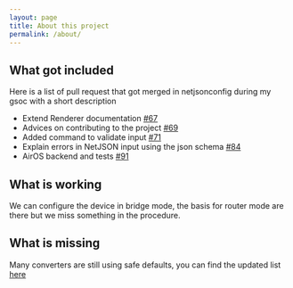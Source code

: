 ```yaml
---
layout: page
title: About this project
permalink: /about/
---
```


What got included
-----------------

Here is a list of pull request that got merged in netjsonconfig during my gsoc with a short description

* Extend Renderer documentation [#67][67] 
* Advices on contributing to the project [#69][69]
* Added command to validate input [#71][71]
* Explain errors in NetJSON input using the json schema [#84][84]
* AirOS backend and tests [#91][91]


What is working
---------------

We can configure the device in bridge mode, the basis for router mode are there but we miss something in the procedure.

What is missing
---------------

Many converters are still using safe defaults, you can find the updated list [here][airos-netjsonconfig]

[airos-netjsonconfig]: http://netjsonconfig.openwisp.org/en/airos/backends/airos.html#converters-with-defaults
[67]: https://github.com/openwisp/netjsonconfig/pull/67
[69]: https://github.com/openwisp/netjsonconfig/pull/69
[71]: https://github.com/openwisp/netjsonconfig/pull/71
[84]: https://github.com/openwisp/netjsonconfig/pull/84
[91]: https://github.com/openwisp/netjsonconfig/pull/91

